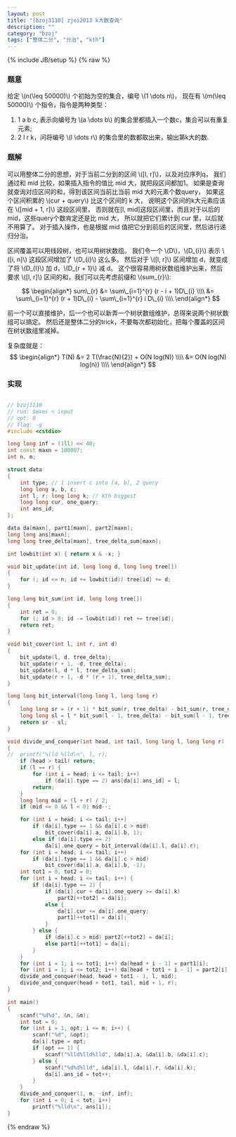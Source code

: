 ```yaml
---
layout: post
title: "[bzoj3110] zjoi2013 k大数查询"
description: ""
category: "bzoj"
tags: ["整体二分", "分治", "kth"]
---
```

{% include JB/setup %}
{% raw %}

### 题意

给定 \\(n(\leq 50000)\\) 个初始为空的集合，编号 \\(1 \dots n\\)，
现在有 \\(m(\leq 50000)\\) 个指令，指令是两种类型：

1. 1 a b c, 表示向编号为 \\(a \dots b\\) 的集合里都插入一个数c，集合可以有重复元素;
2. 2 l r k，问将编号 \\(l \dots r\\) 的集合里的数都取出来，输出第k大的数.

### 题解

可以用整体二分的思想，对于当前二分到的区间 \\([l, r]\\)，以及对应序列q，
我们通过和 mid 比较，如果插入指令的值比 mid 大，就把段区间都加1。
如果是查询就查询对应区间的和，得到该区间当前比当前 mid 大的元素个数query，
如果这个区间积累的 \\(cur + query\\) 比这个区间的 k 大，
说明这个区间的k大元素应该在 \\([mid + 1, r]\\) 这段区间里，
否则就在[l, mid]这段区间里，而且对于以后的 mid，这些query个数肯定还是比 mid 大，
所以就把它们累计到 cur 里，以后就不用算了。
对于插入操作，也是根据 mid 值把它分到前后的区间里，然后进行递归分治。

区间覆盖可以用线段树，也可以用树状数组。
我们令一个 \\(D\\)，\\(D\_{i}\\) 表示 \\([i, n]\\) 这段区间增加了 \\(D\_{i}\\) 这么多。
然后对于 \\([l, r]\\) 区间增加 d，就变成了将 \\(D\_{l}\\) 加 d，\\(D\_{r + 1}\\) 减 d。
这个很容易用树状数组维护出来，然后要求 \\([l, r]\\) 区间的和，我们可以先考虑前缀和 \\(sum\_{r}\\):

$$ \begin{align*}
sum\_{r} &= \sum\_{i=1}^{r} (r - i + 1)D\_{i} \\\\
         &= \sum\_{i=1}^{r} (r + 1)D\_{i} - \sum\_{i=1}^{r} i D\_{i} \\\\
\end{align*} $$

前一个可以直接维护，后一个也可以新弄一个树状数组维护，总得来说两个树状数组可以搞定。
然后还是整体二分的trick，不要每次都初始化，把每个覆盖的区间在树状数组里减掉。

复杂度就是：
$$ \begin{align*}
T(N) &= 2 T(\frac{N}{2}) + O(N log(N)) \\\\
     &= O(N log(N) log(n)) \\\\
\end{align*} $$

### 实现

```cpp

// bzoj3110
// run: $exec < input
// opt: 0
// flag: -g
#include <cstdio>

long long inf = (1ll) << 40;
int const maxn = 100007;
int n, m;

struct data
{
	int type; // 1 insert c into [a, b], 2 query
	long long a, b, c;
	int l, r; long long k; // kth biggest
	long long cur, one_query;
	int ans_id;
};

data da[maxn], part1[maxn], part2[maxn];
long long ans[maxn];
long long tree_delta[maxn], tree_delta_sum[maxn];

int lowbit(int x) { return x & -x; }

void bit_update(int id, long long d, long long tree[])
{
	for (; id <= n; id += lowbit(id)) tree[id] += d;
}

long long bit_sum(int id, long long tree[])
{
	int ret = 0;
	for (; id > 0; id -= lowbit(id)) ret += tree[id];
	return ret;
}

void bit_cover(int l, int r, int d)
{
	bit_update(l, d, tree_delta);
	bit_update(r + 1, -d, tree_delta);
	bit_update(l, d * l, tree_delta_sum);
	bit_update(r + 1, -d * (r + 1), tree_delta_sum);
}

long long bit_interval(long long l, long long r)
{
	long long sr = (r + 1) * bit_sum(r, tree_delta) - bit_sum(r, tree_delta_sum);
	long long sl = l * bit_sum(l - 1, tree_delta) - bit_sum(l - 1, tree_delta_sum);
	return sr - sl;
}

void divide_and_conquer(int head, int tail, long long l, long long r)
{
//	printf("%lld %lld\n", l, r);
	if (head > tail) return;
	if (l == r) {
		for (int i = head; i <= tail; i++)
			if (da[i].type == 2) ans[da[i].ans_id] = l;
		return;
	}
	long long mid = (l + r) / 2;
	if (mid <= 0 && l < 0) mid--;

	for (int i = head; i <= tail; i++)
		if (da[i].type == 1 && da[i].c > mid)
			bit_cover(da[i].a, da[i].b, 1);
		else if (da[i].type == 2)
			da[i].one_query = bit_interval(da[i].l, da[i].r);
	for (int i = head; i <= tail; i++)
		if (da[i].type == 1 && da[i].c > mid)
			bit_cover(da[i].a, da[i].b, -1);
	int tot1 = 0, tot2 = 0;
	for (int i = head; i <= tail; i++) {
		if (da[i].type == 2) {
			if (da[i].cur + da[i].one_query >= da[i].k)
				part2[++tot2] = da[i];
			else {
				da[i].cur += da[i].one_query;
				part1[++tot1] = da[i];
			}
		} else {
			if (da[i].c > mid) part2[++tot2] = da[i];
			else part1[++tot1] = da[i];
		}
	}
	for (int i = 1; i <= tot1; i++) da[head + i - 1] = part1[i];
	for (int i = 1; i <= tot2; i++) da[head + tot1 + i - 1] = part2[i];
	divide_and_conquer(head, head + tot1 - 1, l, mid);
	divide_and_conquer(head + tot1, tail, mid + 1, r);
}

int main()
{
	scanf("%d%d", &n, &m);
	int tot = 0;
	for (int i = 1, opt; i <= m; i++) {
		scanf("%d", &opt);
		da[i].type = opt;
		if (opt == 1) {
			scanf("%lld%lld%lld", &da[i].a, &da[i].b, &da[i].c);
		} else {
			scanf("%d%d%lld", &da[i].l, &da[i].r, &da[i].k);
			da[i].ans_id = tot++;
		}
	}
	divide_and_conquer(1, m, -inf, inf);
	for (int i = 0; i < tot; i++)
		printf("%lld\n", ans[i]);
}

```

{% endraw %}

